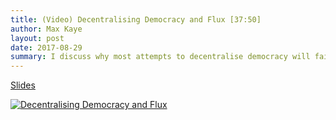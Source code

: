 ```yaml
---
title: (Video) Decentralising Democracy and Flux [37:50]
author: Max Kaye
layout: post
date: 2017-08-29
summary: I discuss why most attempts to decentralise democracy will fail, and what Flux is doing that's different and promising.
---
```


[Slides](https://docs.google.com/presentation/d/1fexBtqdQZaEMgDw9e6s24oMSSeKlBkrSZ6BxgJ0BHQk/edit#slide=id.p4)

[![Decentralising Democracy and Flux](http://img.youtube.com/vi/Ied_qBQQGPQ/0.jpg)](https://www.youtube.com/watch?v=Ied_qBQQGPQ "Decentralising Democracy and Flux")

